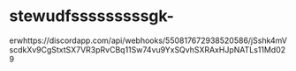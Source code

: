 # stewudfsssssssssgk-
erwhttps://discordapp.com/api/webhooks/550817672938520586/jSshk4mVscdkXv9CgStxtSX7VR3pRvCBq11Sw74vu9YxSQvhSXRAxHJpNATLs11Md029
